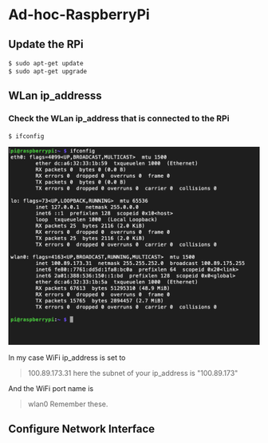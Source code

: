 # Ad-hoc-RaspberryPi

## Update the RPi
```shell
$ sudo apt-get update
$ sudo apt-get upgrade
```

## WLan ip_addresss
### Check the WLan ip_address that is connected to the RPi

```shell
$ ifconfig
```

<img src="https://github.com/AswathGI/Ad-hoc-RaspberryPi/blob/master/Screenshot%202020-06-22%20at%2015.04.02.png">

In my case WiFi ip_address is set to 
> 100.89.173.31
here the subnet of your ip_address is "100.89.173"

And the WiFi port name is 
> wlan0
Remember these. 

## Configure Network Interface
